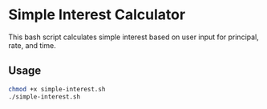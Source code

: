 # Simple Interest Calculator

This bash script calculates simple interest based on user input for principal, rate, and time.

## Usage
```bash
chmod +x simple-interest.sh
./simple-interest.sh
